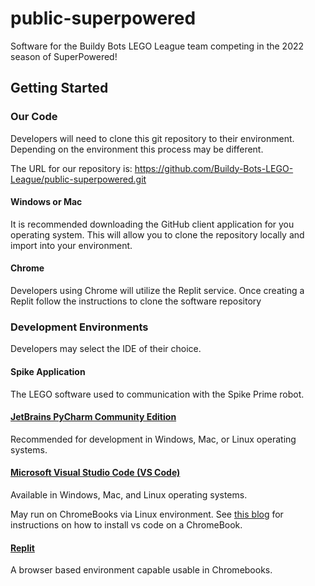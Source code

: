 # public-superpowered

Software for the Buildy Bots LEGO League team competing
in the 2022 season of SuperPowered!

## Getting Started

### Our Code

Developers will need to clone this git repository to their environment. Depending on the environment this process may be different.

The URL for our repository is: https://github.com/Buildy-Bots-LEGO-League/public-superpowered.git


#### Windows or Mac 

It is recommended downloading the GitHub client application for you operating system. This will allow you to clone the repository locally and import into your environment.  

#### Chrome

Developers using Chrome will utilize the Replit service.  Once creating a Replit follow the instructions to clone the software repository

### Development Environments

Developers may select the IDE of their choice.

#### Spike Application

The LEGO software used to communication with the Spike Prime robot.

#### [JetBrains PyCharm Community Edition](https://www.jetbrains.com/pycharm/)

Recommended for development in Windows, Mac, or Linux operating systems.

#### [Microsoft Visual Studio Code (VS Code)](https://code.visualstudio.com/)

Available in Windows, Mac, and Linux operating systems.

May run on ChromeBooks via Linux environment.  See [this blog](https://code.visualstudio.com/blogs/2020/12/03/chromebook-get-started)
for instructions on how to install vs code on a ChromeBook.

#### [Replit](https://replit.com/)

A browser based environment capable usable in Chromebooks.

